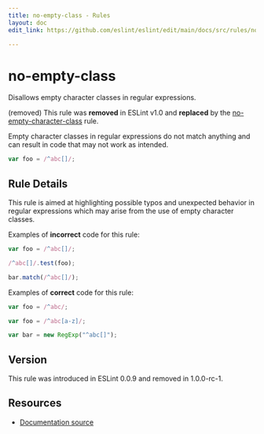 ```yaml
---
title: no-empty-class - Rules
layout: doc
edit_link: https://github.com/eslint/eslint/edit/main/docs/src/rules/no-empty-class.md

---
```

<!-- Note: No pull requests accepted for this file. See README.md in the root directory for details. -->

# no-empty-class

Disallows empty character classes in regular expressions.

(removed) This rule was **removed** in ESLint v1.0 and **replaced** by the [no-empty-character-class](no-empty-character-class) rule.

Empty character classes in regular expressions do not match anything and can result in code that may not work as intended.

```js
var foo = /^abc[]/;
```

## Rule Details

This rule is aimed at highlighting possible typos and unexpected behavior in regular expressions which may arise from the use of empty character classes.

Examples of **incorrect** code for this rule:

```js
var foo = /^abc[]/;

/^abc[]/.test(foo);

bar.match(/^abc[]/);
```

Examples of **correct** code for this rule:

```js
var foo = /^abc/;

var foo = /^abc[a-z]/;

var bar = new RegExp("^abc[]");
```

## Version

This rule was introduced in ESLint 0.0.9 and removed in 1.0.0-rc-1.

## Resources

* [Documentation source](https://github.com/eslint/eslint/tree/HEAD/docs/src/rules/no-empty-class.md)
